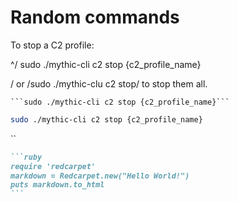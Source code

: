 # Random commands

To stop a C2 profile:

^/ sudo ./mythic-cli c2 stop {c2\_profile\_name}&#x20;

/ or /sudo ./mythic-clu c2 stop/ to stop them all.

` ```sudo ./mythic-cli c2 stop {c2_profile_name}``` `

```bash
sudo ./mythic-cli c2 stop {c2_profile_name}
```

``

````ruby
```ruby
require 'redcarpet'
markdown = Redcarpet.new("Hello World!")
puts markdown.to_html
```
````

```
```

```
```
